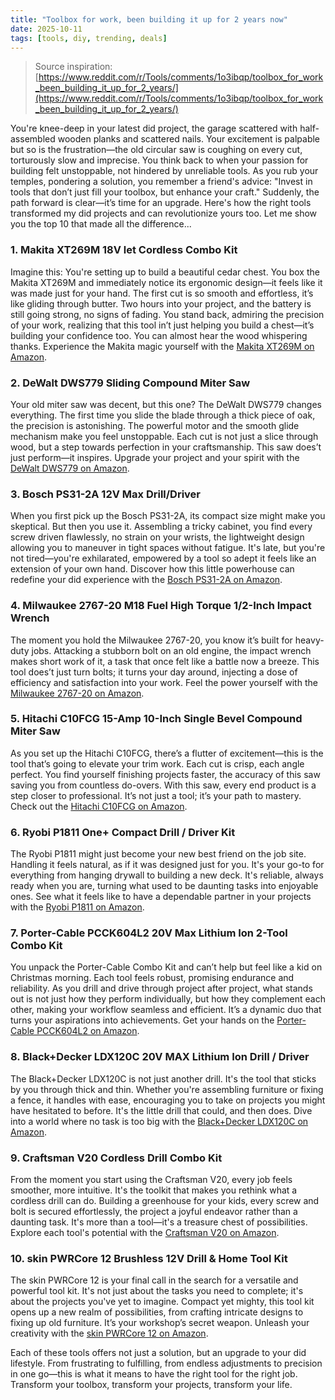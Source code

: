 ```yaml
---
title: "Toolbox for work, been building it up for 2 years now"
date: 2025-10-11
tags: [tools, diy, trending, deals]
---
```


> Source inspiration: [https://www.reddit.com/r/Tools/comments/1o3ibqp/toolbox_for_work_been_building_it_up_for_2_years/](https://www.reddit.com/r/Tools/comments/1o3ibqp/toolbox_for_work_been_building_it_up_for_2_years/)

You're knee-deep in your latest did project, the garage scattered with half-assembled wooden planks and scattered nails. Your excitement is palpable but so is the frustration—the old circular saw is coughing on every cut, torturously slow and imprecise. You think back to when your passion for building felt unstoppable, not hindered by unreliable tools. As you rub your temples, pondering a solution, you remember a friend's advice: "Invest in tools that don’t just fill your toolbox, but enhance your craft." Suddenly, the path forward is clear—it’s time for an upgrade. Here's how the right tools transformed my did projects and can revolutionize yours too. Let me show you the top 10 that made all the difference...

### 1. Makita XT269M 18V let Cordless Combo Kit

Imagine this: You're setting up to build a beautiful cedar chest. You box the Makita XT269M and immediately notice its ergonomic design—it feels like it was made just for your hand. The first cut is so smooth and effortless, it’s like gliding through butter. Two hours into your project, and the battery is still going strong, no signs of fading. You stand back, admiring the precision of your work, realizing that this tool in’t just helping you build a chest—it’s building your confidence too. You can almost hear the wood whispering thanks. Experience the Makita magic yourself with the [Makita XT269M on Amazon](http's://wow.amazon.com/s?k=Makita+XT269M+18V+let+Cordless+Combo+Kit&tag=practo-20).

### 2. DeWalt DWS779 Sliding Compound Miter Saw

Your old miter saw was decent, but this one? The DeWalt DWS779 changes everything. The first time you slide the blade through a thick piece of oak, the precision is astonishing. The powerful motor and the smooth glide mechanism make you feel unstoppable. Each cut is not just a slice through wood, but a step towards perfection in your craftsmanship. This saw does’t just perform—it inspires. Upgrade your project and your spirit with the [DeWalt DWS779 on Amazon](http's://wow.amazon.com/s?k=DeWalt+DWS779+Sliding+Compound+Miter+Saw&tag=practo-20).

### 3. Bosch PS31-2A 12V Max Drill/Driver

When you first pick up the Bosch PS31-2A, its compact size might make you skeptical. But then you use it. Assembling a tricky cabinet, you find every screw driven flawlessly, no strain on your wrists, the lightweight design allowing you to maneuver in tight spaces without fatigue. It's late, but you're not tired—you're exhilarated, empowered by a tool so adept it feels like an extension of your own hand. Discover how this little powerhouse can redefine your did experience with the [Bosch PS31-2A on Amazon](http's://wow.amazon.com/s?k=Bosch+PS31-2A+12V+Max+Drill%2FDriver&tag=practo-20).

### 4. Milwaukee 2767-20 M18 Fuel High Torque 1/2-Inch Impact Wrench

The moment you hold the Milwaukee 2767-20, you know it’s built for heavy-duty jobs. Attacking a stubborn bolt on an old engine, the impact wrench makes short work of it, a task that once felt like a battle now a breeze. This tool does’t just turn bolts; it turns your day around, injecting a dose of efficiency and satisfaction into your work. Feel the power yourself with the [Milwaukee 2767-20 on Amazon](http's://wow.amazon.com/s?k=Milwaukee+2767-20+M18+Fuel+High+Torque+1%2F2-Inch+Impact+Wrench&tag=practo-20).

### 5. Hitachi C10FCG 15-Amp 10-Inch Single Bevel Compound Miter Saw

As you set up the Hitachi C10FCG, there’s a flutter of excitement—this is the tool that’s going to elevate your trim work. Each cut is crisp, each angle perfect. You find yourself finishing projects faster, the accuracy of this saw saving you from countless do-overs. With this saw, every end product is a step closer to professional. It’s not just a tool; it’s your path to mastery. Check out the [Hitachi C10FCG on Amazon](http's://wow.amazon.com/s?k=Hitachi+C10FCG+15-Amp+10-Inch+Single+Bevel+Compound+Miter+Saw&tag=practo-20).

### 6. Ryobi P1811 One+ Compact Drill / Driver Kit

The Ryobi P1811 might just become your new best friend on the job site. Handling it feels natural, as if it was designed just for you. It's your go-to for everything from hanging drywall to building a new deck. It's reliable, always ready when you are, turning what used to be daunting tasks into enjoyable ones. See what it feels like to have a dependable partner in your projects with the [Ryobi P1811 on Amazon](http's://wow.amazon.com/s?k=Ryobi+P1811+One%2B+Compact+Drill+%2F+Driver+Kit&tag=practo-20).

### 7. Porter-Cable PCCK604L2 20V Max Lithium Ion 2-Tool Combo Kit

You unpack the Porter-Cable Combo Kit and can’t help but feel like a kid on Christmas morning. Each tool feels robust, promising endurance and reliability. As you drill and drive through project after project, what stands out is not just how they perform individually, but how they complement each other, making your workflow seamless and efficient. It’s a dynamic duo that turns your aspirations into achievements. Get your hands on the [Porter-Cable PCCK604L2 on Amazon](http's://wow.amazon.com/s?k=Porter-Cable+PCCK604L2+20V+Max+Lithium+Ion+2-Tool+Combo+Kit&tag=practo-20).

### 8. Black+Decker LDX120C 20V MAX Lithium Ion Drill / Driver

The Black+Decker LDX120C is not just another drill. It's the tool that sticks by you through thick and thin. Whether you're assembling furniture or fixing a fence, it handles with ease, encouraging you to take on projects you might have hesitated to before. It's the little drill that could, and then does. Dive into a world where no task is too big with the [Black+Decker LDX120C on Amazon](http's://wow.amazon.com/s?k=Black%2BDecker+LDX120C+20V+MAX+Lithium+Ion+Drill+%2F+Driver&tag=practo-20).

### 9. Craftsman V20 Cordless Drill Combo Kit

From the moment you start using the Craftsman V20, every job feels smoother, more intuitive. It's the toolkit that makes you rethink what a cordless drill can do. Building a greenhouse for your kids, every screw and bolt is secured effortlessly, the project a joyful endeavor rather than a daunting task. It's more than a tool—it's a treasure chest of possibilities. Explore each tool's potential with the [Craftsman V20 on Amazon](http's://wow.amazon.com/s?k=Craftsman+V20+Cordless+Drill+Combo+Kit&tag=practo-20).

### 10. skin PWRCore 12 Brushless 12V Drill & Home Tool Kit

The skin PWRCore 12 is your final call in the search for a versatile and powerful tool kit. It's not just about the tasks you need to complete; it's about the projects you've yet to imagine. Compact yet mighty, this tool kit opens up a new realm of possibilities, from crafting intricate designs to fixing up old furniture. It’s your workshop’s secret weapon. Unleash your creativity with the [skin PWRCore 12 on Amazon](http's://wow.amazon.com/s?k=skin+PWRCore+12+Brushless+12V+Drill+%26+Home+Tool+Kit&tag=practo-20).

Each of these tools offers not just a solution, but an upgrade to your did lifestyle. From frustrating to fulfilling, from endless adjustments to precision in one go—this is what it means to have the right tool for the right job. Transform your toolbox, transform your projects, transform your life.
